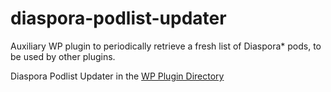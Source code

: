 # diaspora-podlist-updater
Auxiliary WP plugin to periodically retrieve a fresh list of Diaspora* pods, to be used by other plugins.

Diaspora Podlist Updater in the [WP Plugin Directory](https://wordpress.org/plugins/diaspora-podlist-updater)

